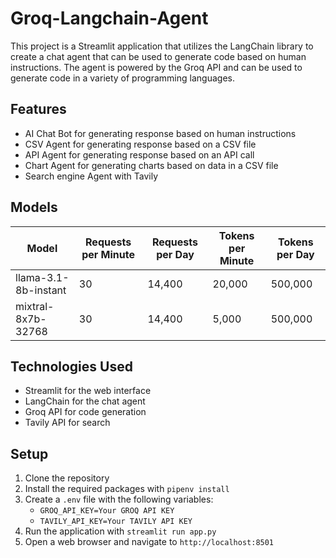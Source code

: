 # Groq-Langchain-Agent
This project is a Streamlit application that utilizes the LangChain library to create a chat agent that can be used to generate code based on human instructions. The agent is powered by the Groq API and can be used to generate code in a variety of programming languages.


## Features

* AI Chat Bot for generating response based on human instructions
* CSV Agent for generating response based on a CSV file
* API Agent for generating response based on an API call
* Chart Agent for generating charts based on data in a CSV file
* Search engine Agent with Tavily

## Models
| Model                  | Requests per Minute | Requests per Day | Tokens per Minute | Tokens per Day |
|------------------------|---------------------|------------------|-------------------|----------------|
| llama-3.1-8b-instant   | 30                  | 14,400           | 20,000            | 500,000        |
| mixtral-8x7b-32768     | 30                  | 14,400           | 5,000             | 500,000        |

## Technologies Used

* Streamlit for the web interface
* LangChain for the chat agent
* Groq API for code generation
* Tavily API for search

## Setup

1. Clone the repository
2. Install the required packages with `pipenv install`
3. Create a `.env` file with the following variables:
	* `GROQ_API_KEY=Your GROQ API KEY`
	* `TAVILY_API_KEY=Your TAVILY API KEY`
4. Run the application with `streamlit run app.py`
5. Open a web browser and navigate to `http://localhost:8501`




